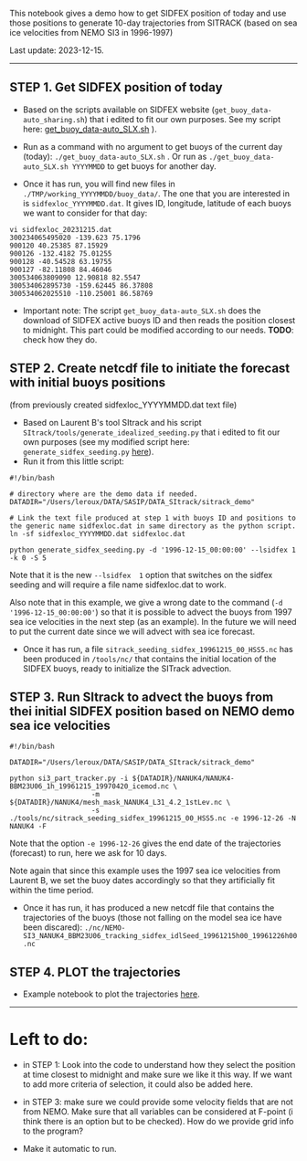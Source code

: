 This notebook gives a demo how to get SIDFEX position of today and use those positions to generate 10-day trajectories from SITRACK (based on sea ice velocities from NEMO SI3 in 1996-1997)

Last update: 2023-12-15.

---

## STEP 1. Get SIDFEX position of today

* Based on the scripts available on SIDFEX website (`get_buoy_data-auto_sharing.sh`) that i edited to fit our own purposes. See my script here: [get_buoy_data-auto_SLX.sh](https://github.com/stephanieleroux/4Maren/blob/main/NOTEBOOKS/get_buoy_data-auto_SLX.sh) ).
  
* Run as a command with no argument to get buoys of the current day (today): `./get_buoy_data-auto_SLX.sh` . Or run as `./get_buoy_data-auto_SLX.sh YYYYMMDD` to get buoys for another day.

* Once it has run, you will find new files in `./TMP/working_YYYYMMDD/buoy_data/`. The one that you are interested in is `sidfexloc_YYYYMMDD.dat`. It gives ID, longitude, latitude of each buoys we want to consider for that day:
```
vi sidfexloc_20231215.dat
300234065495020 -139.623 75.1796
900120 40.25385 87.15929
900126 -132.4182 75.01255
900128 -40.54528 63.19755
900127 -82.11808 84.46046
300534063809090 12.90818 82.5547
300534062895730 -159.62445 86.37808
300534062025510 -110.25001 86.58769
```

* Important note: The script `get_buoy_data-auto_SLX.sh` does the download of SIDFEX active buoys ID  and then reads the position closest to midnight. This part could be modified according to our needs. __TODO__: check how they do.

## STEP 2. Create netcdf file to initiate the forecast with initial buoys positions 
(from previously created sidfexloc_YYYYMMDD.dat text file)

* Based on Laurent B's tool SItrack and his script `SItrack/tools/generate_idealized_seeding.py` that i edited to fit our own purposes (see my modified script here: `generate_sidfex_seeding.py` [here](https://github.com/stephanieleroux/4Maren/blob/main/NOTEBOOKS/generate_sidfex_seeding.py)).
* Run it from  this little script:
```
#!/bin/bash

# directory where are the demo data if needed.
DATADIR="/Users/leroux/DATA/SASIP/DATA_SItrack/sitrack_demo"

# Link the text file produced at step 1 with buoys ID and positions to the generic name sidfexloc.dat in same directory as the python script.
ln -sf sidfexloc_YYYYMMDD.dat sidfexloc.dat 

python generate_sidfex_seeding.py -d '1996-12-15_00:00:00' --lsidfex 1  -k 0 -S 5 
```
Note that it is the new `--lsidfex  1` option that switches on the sidfex seeding and will require a file name sidfexloc.dat to work. 

Also note that in this example, we give a wrong date to the command (`-d '1996-12-15_00:00:00'`) so that it is possible to advect the buoys from 1997 sea ice velocities in the next step (as an example). In the future we will need to put the current date since we will advect with sea ice forecast.

* Once it has run, a file `sitrack_seeding_sidfex_19961215_00_HSS5.nc` has been produced in `/tools/nc/` that contains the initial location of the SIDFEX buoys, ready to initialize the SITrack advection.

## STEP 3. Run SItrack to advect the buoys from thei initial SIDFEX position based on NEMO demo sea ice velocities
```
#!/bin/bash

DATADIR="/Users/leroux/DATA/SASIP/DATA_SItrack/sitrack_demo"

python si3_part_tracker.py -i ${DATADIR}/NANUK4/NANUK4-BBM23U06_1h_19961215_19970420_icemod.nc \
                    -m ${DATADIR}/NANUK4/mesh_mask_NANUK4_L31_4.2_1stLev.nc \
                    -s ./tools/nc/sitrack_seeding_sidfex_19961215_00_HSS5.nc -e 1996-12-26 -N NANUK4 -F
```
Note that the option `-e 1996-12-26` gives the end date of the trajectories (forecast) to run, here we ask for 10 days.

Note again that since this example uses the 1997 sea ice velocities from Laurent B, we set the buoy dates accordingly so that they artificially fit within the time period.

* Once it has run, it has produced a new netcdf file that contains the trajectories of the buoys (those not falling on the model sea ice have been discared): `./nc/NEMO-SI3_NANUK4_BBM23U06_tracking_sidfex_idlSeed_19961215h00_19961226h00.nc`

## STEP 4. PLOT the trajectories
* Example notebook to plot the trajectories [here](https://github.com/stephanieleroux/4Maren/blob/main/NOTEBOOKS/2023-12-15_demo-SIDFEX-SITRAXCK.ipynb).

---
# Left to do:

* in STEP 1: Look into the code to understand how they select the position at time closest to midnight and make sure we like it this way. If we want to add more criteria of selection, it could also be added here.

* in STEP 3: make sure we could provide some velocity fields that are not from NEMO. Make sure that all variables can be considered  at F-point (i think there is an option but to be checked). How do we provide grid info to the program?

* Make it automatic to run.




